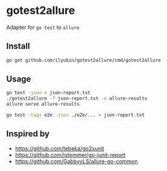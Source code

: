 # gotest2allure
Adapter for `go test` to `allure`


## Install

```bash
go get github.com/ilyubin/gotest2allure/cmd/gotest2allure

```

## Usage

```bash
go test -json > json-report.txt
./gotest2allure -f json-report.txt -o allure-results 
allure serve allure-results
```


```bash
go test -tags e2e -json ./e2e/... > json-report.txt
```

## Inspired by

- https://github.com/tebeka/go2xunit
- https://github.com/jstemmer/go-junit-report
- https://github.com/GabbyyLS/allure-go-common
